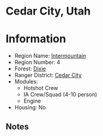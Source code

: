 
Cedar City, Utah
================
  
# Information  
* Region Name: [Intermountain]()  
* Region Number: 4  
* Forest: [Dixie](http://www.fs.usda.gov/dixie)  
* Ranger District: [Cedar City]()  
* Modules:  
  - Hotshot Crew  
  - IA Crew/Squad (4-10 person)  
  - Engine  
* Housing: No  
  
## Notes

